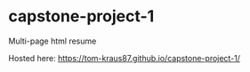 # capstone-project-1
Multi-page html resume


Hosted here: https://tom-kraus87.github.io/capstone-project-1/
